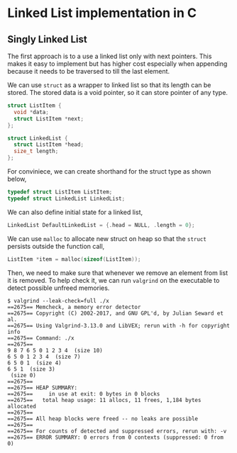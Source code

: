 # Linked List implementation in C

## Singly Linked List

The first approach is to a use a linked list only with next pointers. This makes it easy to implement but has higher cost especially when appending because it needs to be traversed to till the last element.

We can use `struct` as a wrapper to linked list so that its length can be stored. The stored data is a void pointer, so it can store pointer of any type.

```c
struct ListItem {
  void *data;
  struct ListItem *next;
};

struct LinkedList {
  struct ListItem *head;
  size_t length;
};
```

For conviniece, we can create shorthand for the struct type as shown below,

``` c
typedef struct ListItem ListItem;
typedef struct LinkedList LinkedList;
```

We can also define initial state for a linked list,

``` c
LinkedList DefaultLinkedList = {.head = NULL, .length = 0};
```

We can use `malloc` to allocate new struct on heap so that the `struct` persists outside the function call,

``` c
ListItem *item = malloc(sizeof(ListItem));
```

Then, we need to make sure that whenever we remove an element from list it is removed. To help check it, we can run `valgrind` on the executable to detect possible unfreed memories.
```
$ valgrind --leak-check=full ./x
==2675== Memcheck, a memory error detector
==2675== Copyright (C) 2002-2017, and GNU GPL'd, by Julian Seward et al.
==2675== Using Valgrind-3.13.0 and LibVEX; rerun with -h for copyright info
==2675== Command: ./x
==2675== 
9 8 7 6 5 0 1 2 3 4  (size 10)
6 5 0 1 2 3 4  (size 7)
6 5 0 1  (size 4)
6 5 1  (size 3)
 (size 0)
==2675== 
==2675== HEAP SUMMARY:
==2675==     in use at exit: 0 bytes in 0 blocks
==2675==   total heap usage: 11 allocs, 11 frees, 1,184 bytes allocated
==2675== 
==2675== All heap blocks were freed -- no leaks are possible
==2675== 
==2675== For counts of detected and suppressed errors, rerun with: -v
==2675== ERROR SUMMARY: 0 errors from 0 contexts (suppressed: 0 from 0)
```
